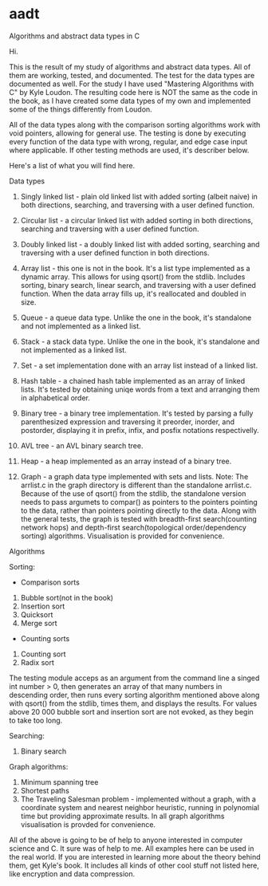 # aadt
Algorithms and abstract data types in C

Hi.

This is the result of my study of algorithms and abstract data types.
All of them are working, tested, and documented. The test for the
data types are documented as well. For the study I have used
"Mastering Algorithms with C" by Kyle Loudon. The resulting code here
is NOT the same as the code in the book, as I have created some data
types of my own and implemented some of the things differently from Loudon.

All of the data types along with the comparison sorting algorithms work
with void pointers, allowing for general use. The testing is done by executing
every function of the data type with wrong, regular, and edge case input
where applicable. If other testing methods are used, it's describer below.

Here's a list of what you will find here.

Data types

1. Singly linked list 	- plain old linked list with added sorting (albeit naive) in both directions,
searching, and traversing with a user defined function.

2. Circular list 		- a circular linked list with added sorting in both directions, searching 
and traversing with a user defined function.

3. Doubly linked list 	- a doubly linked list with added sorting, searching and traversing with a user 
defined function in both directions.

4. Array list			- this one is not in the book. It's a list type implemented as a dynamic array.
This allows for using qsort() from the stdlib. Includes sorting, binary search, linear search, and traversing
with a user defined function. When the data array fills up, it's reallocated and doubled in size.

5. Queue				- a queue data type. Unlike the one in the book, it's standalone and not implemented 
as a linked list.

6. Stack				- a stack data type. Unlike the one in the book, it's standalone and not implemented 
as a linked list.

7. Set					- a set implementation done with an array list instead of a linked list.

8. Hash table			- a chained hash table implemented as an array of linked lists. It's tested by obtaining 
uniqe words from a text and arranging them in alphabetical order.

9. Binary tree			- a binary tree implementation. It's tested by parsing a fully parenthesized expression
and traversing it preorder, inorder, and postorder, displaying it in prefix, infix, and posfix notations respectivelly.

10. AVL tree			- an AVL binary search tree.

11. Heap				- a heap implemented as an array instead of a binary tree.

12. Graph				- a graph data type implemented with sets and lists.
Note: The arrlist.c in the graph directory is different than the standalone arrlist.c. Because of the use of qsort()
from the stdlib, the standalone version needs to pass argumets to compar() as pointers to the pointers pointing to
the data, rather than pointers pointing directly to the data.
Along with the general tests, the graph is tested with breadth-first search(counting network hops) and 
depth-first search(topological order/dependency sorting) algorithms. Visualisation is provided for convenience.


Algorithms

Sorting:
- Comparison sorts

1. Bubble sort(not in the book)
2. Insertion sort
3. Quicksort
4. Merge sort

- Counting sorts

1. Counting sort
2. Radix sort

The testing module acceps as an argument from the command line a singed int number > 0, then
generates an array of that many numbers in descending order, then runs every sorting algorithm
mentioned above along with qsort() from the stdlib, times them, and displays the results. 
For values above 20 000 bubble sort and insertion sort are not evoked, as they begin to take too long.

Searching:

1. Binary search

Graph algorithms:

1. Minimum spanning tree
2. Shortest paths
3. The Traveling Salesman problem - implemented without a graph, with a coordinate system and nearest 
neighbor heuristic, running in polynomial time but providing approximate results.
In all graph algorithms visualisation is provded for convenience.


All of the above is going to be of help to anyone interested in computer science and C. It sure was
of help to me. All examples here can be used in the real world. If you are interested in learning more 
about the theory behind them, get Kyle's book. It includes all kinds of other cool stuff not listed here, 
like encryption and data compression.
